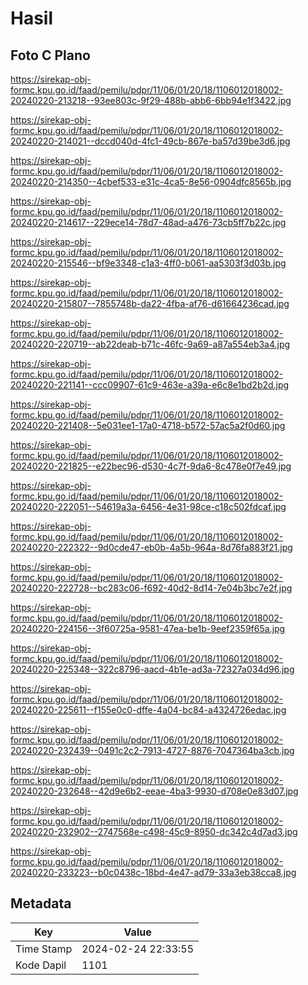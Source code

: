 # Hasil

## Foto C Plano

https://sirekap-obj-formc.kpu.go.id/faad/pemilu/pdpr/11/06/01/20/18/1106012018002-20240220-213218--93ee803c-9f29-488b-abb6-6bb94e1f3422.jpg

https://sirekap-obj-formc.kpu.go.id/faad/pemilu/pdpr/11/06/01/20/18/1106012018002-20240220-214021--dccd040d-4fc1-49cb-867e-ba57d39be3d6.jpg

https://sirekap-obj-formc.kpu.go.id/faad/pemilu/pdpr/11/06/01/20/18/1106012018002-20240220-214350--4cbef533-e31c-4ca5-8e56-0904dfc8565b.jpg

https://sirekap-obj-formc.kpu.go.id/faad/pemilu/pdpr/11/06/01/20/18/1106012018002-20240220-214617--229ece14-78d7-48ad-a476-73cb5ff7b22c.jpg

https://sirekap-obj-formc.kpu.go.id/faad/pemilu/pdpr/11/06/01/20/18/1106012018002-20240220-215546--bf9e3348-c1a3-4ff0-b061-aa5303f3d03b.jpg

https://sirekap-obj-formc.kpu.go.id/faad/pemilu/pdpr/11/06/01/20/18/1106012018002-20240220-215807--7855748b-da22-4fba-af76-d61664236cad.jpg

https://sirekap-obj-formc.kpu.go.id/faad/pemilu/pdpr/11/06/01/20/18/1106012018002-20240220-220719--ab22deab-b71c-46fc-9a69-a87a554eb3a4.jpg

https://sirekap-obj-formc.kpu.go.id/faad/pemilu/pdpr/11/06/01/20/18/1106012018002-20240220-221141--ccc09907-61c9-463e-a39a-e6c8e1bd2b2d.jpg

https://sirekap-obj-formc.kpu.go.id/faad/pemilu/pdpr/11/06/01/20/18/1106012018002-20240220-221408--5e031ee1-17a0-4718-b572-57ac5a2f0d60.jpg

https://sirekap-obj-formc.kpu.go.id/faad/pemilu/pdpr/11/06/01/20/18/1106012018002-20240220-221825--e22bec96-d530-4c7f-9da6-8c478e0f7e49.jpg

https://sirekap-obj-formc.kpu.go.id/faad/pemilu/pdpr/11/06/01/20/18/1106012018002-20240220-222051--54619a3a-6456-4e31-98ce-c18c502fdcaf.jpg

https://sirekap-obj-formc.kpu.go.id/faad/pemilu/pdpr/11/06/01/20/18/1106012018002-20240220-222322--9d0cde47-eb0b-4a5b-964a-8d76fa883f21.jpg

https://sirekap-obj-formc.kpu.go.id/faad/pemilu/pdpr/11/06/01/20/18/1106012018002-20240220-222728--bc283c06-f692-40d2-8d14-7e04b3bc7e2f.jpg

https://sirekap-obj-formc.kpu.go.id/faad/pemilu/pdpr/11/06/01/20/18/1106012018002-20240220-224156--3f60725a-9581-47ea-be1b-9eef2359f65a.jpg

https://sirekap-obj-formc.kpu.go.id/faad/pemilu/pdpr/11/06/01/20/18/1106012018002-20240220-225348--322c8796-aacd-4b1e-ad3a-72327a034d96.jpg

https://sirekap-obj-formc.kpu.go.id/faad/pemilu/pdpr/11/06/01/20/18/1106012018002-20240220-225611--f155e0c0-dffe-4a04-bc84-a4324726edac.jpg

https://sirekap-obj-formc.kpu.go.id/faad/pemilu/pdpr/11/06/01/20/18/1106012018002-20240220-232439--0491c2c2-7913-4727-8876-7047364ba3cb.jpg

https://sirekap-obj-formc.kpu.go.id/faad/pemilu/pdpr/11/06/01/20/18/1106012018002-20240220-232648--42d9e6b2-eeae-4ba3-9930-d708e0e83d07.jpg

https://sirekap-obj-formc.kpu.go.id/faad/pemilu/pdpr/11/06/01/20/18/1106012018002-20240220-232902--2747568e-c498-45c9-8950-dc342c4d7ad3.jpg

https://sirekap-obj-formc.kpu.go.id/faad/pemilu/pdpr/11/06/01/20/18/1106012018002-20240220-233223--b0c0438c-18bd-4e47-ad79-33a3eb38cca8.jpg


## Metadata

| Key        | Value               |
| ---------- | ------------------- |
| Time Stamp | 2024-02-24 22:33:55 |
| Kode Dapil | 1101                |




